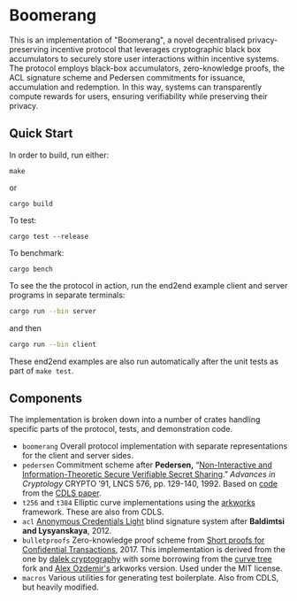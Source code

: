 # Boomerang

This is an implementation of "Boomerang", a novel decentralised privacy-preserving incentive protocol that leverages cryptographic black box
accumulators to securely store user interactions within incentive systems.
The protocol employs black-box accumulators, zero-knowledge proofs, the ACL signature scheme and Pedersen commitments for issuance, accumulation and redemption.
In this way, systems can transparently compute rewards for users, ensuring verifiability while  preserving their privacy.

## Quick Start

In order to build, run either:

    make

or

    cargo build

To test:

    cargo test --release

To benchmark:

    cargo bench

To see the the protocol in action, run the end2end example client and server
programs in separate terminals:
```sh
cargo run --bin server
```
and then
```sh
cargo run --bin client
```

These end2end examples are also run automatically after the unit tests
as part of `make test`.

## Components

The implementation is broken down into a number of crates handling
specific parts of the protocol, tests, and demonstration code.

- `boomerang` Overall protocol implementation with separate representations for the client and server sides.
- `pedersen` Commitment scheme after **Pedersen,** “[Non-Interactive and Information-Theoretic Secure Verifiable Secret Sharing](https://doi.org/10.1007/3-540-46766-1_9).” *Advances in Cryptology* CRYPTO ’91, LNCS 576, pp. 129-140, 1992. Based on [code](https://github.com/brave-experiments/CDLS) from the [CDLS paper](https://eprint.iacr.org/2023/1595).
- `t256` and `t384` Elliptic curve implementations using the [arkworks](https://arkworks.rs) framework. These are also from CDLS.
- `acl` [Anonymous Credentials Light](https://eprint.iacr.org/2012/298) blind signature system after **Baldimtsi and Lysyanskaya**, 2012.
- `bulletproofs` Zero-knowledge proof scheme from [Short proofs for Confidential Transactions](https://eprint.iacr.org/2017/1066.pdf), 2017. This implementation is derived from the one by [dalek cryptography](https://github.com/dalek-cryptography/bulletproofs) with some borrowing from the [curve tree](https://github.com/simonkamp/curve-trees/tree/main/bulletproofs) fork and [Alex Ozdemir's](https://github.com/alex-ozdemir/bulletproofs) arkworks version. Used under the MIT license.
- `macros` Various utilities for generating test boilerplate. Also from CDLS, but heavily modified.
